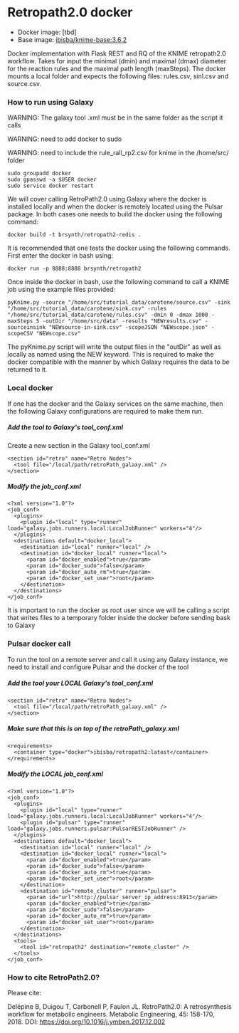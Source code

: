 # Retropath2.0 docker 

* Docker image: [tbd]
* Base image: [ibisba/knime-base:3.6.2](https://hub.docker.com/r/ibisba/knime-base)

Docker implementation with Flask REST and RQ of the KNIME retropath2.0 workflow. Takes for input the minimal (dmin) and maximal (dmax) diameter for the reaction rules and the maximal path length (maxSteps). The docker mounts a local folder and expects the following files: rules.csv, sinl.csv and source.csv. 

### How to run using Galaxy

WARNING: The galaxy tool .xml must be in the same folder as the script it calls

WARNING: need to add docker to sudo

WARNING: need to include the rule_rall_rp2.csv for knime in the /home/src/ folder

```
sudo groupadd docker
sudo gpasswd -a $USER docker
sudo service docker restart
```

We will cover calling RetroPath2.0 using Galaxy where the docker is installed locally and when the docker is remotely located using the Pulsar package. In both cases one needs to build the docker using the following command:

```
docker build -t brsynth/retropath2-redis .
```

It is recommended that one tests the docker using the following commands. First enter the docker in bash using:

```
docker run -p 8888:8888 brsynth/retropath2
```

Once inside the docker in bash, use the following command to call a KNIME job using the example files provided:

```
pyKnime.py -source "/home/src/tutorial_data/carotene/source.csv" -sink "/home/src/tutorial_data/carotene/sink.csv" -rules "/home/src/tutorial_data/carotene/rules.csv" -dmin 0 -dmax 1000 -maxSteps 5 -outDir "/home/src/data" -results "NEWresults.csv" -sourceinsink "NEWsource-in-sink.csv" -scopeJSON "NEWscope.json" -scopeCSV "NEWscope.csv"
```

The pyKnime.py script will write the output files in the "outDir" as well as locally as named using the NEW keyword. This is required to make the docker compatible with the manner by which Galaxy requires the data to be returned to it.

### Local docker

If one has the docker and the Galaxy services on the same machine, then the following Galaxy configurations are required to make them run. 

##### Add the tool to Galaxy's tool_conf.xml

Create a new section in the Galaxy tool_conf.xml

```
<section id="retro" name="Retro Nodes">
  <tool file="/local/path/retroPath_galaxy.xml" />
</section>
```

##### Modify the job_conf.xml

```
<?xml version="1.0"?>
<job_conf>
  <plugins>
    <plugin id="local" type="runner" load="galaxy.jobs.runners.local:LocalJobRunner" workers="4"/>
  </plugins>
  <destinations default="docker_local">
    <destination id="local" runner="local" />
    <destination id="docker_local" runner="local">
      <param id="docker_enabled">true</param>
      <param id="docker_sudo">false</param>
      <param id="docker_auto_rm">true</param>
      <param id="docker_set_user">root</param>
    </destination>
  </destinations>
</job_conf>
```

It is important to run the docker as root user since we will be calling a script that writes files to a temporary folder inside the docker before sending bask to Galaxy

### Pulsar docker call

To run the tool on a remote server and call it using any Galaxy instance, we need to install and configure Pulsar and the docker of the tool

##### Add the tool your LOCAL Galaxy's tool_conf.xml

```
<section id="retro" name="Retro Nodes">
  <tool file="/local/path/retroPath_galaxy.xml" />
</section>
```

##### Make sure that this is on top of the retroPath_galaxy.xml

```
<requirements>
  <container type="docker">ibisba/retropath2:latest</container>
</requirements>
```

##### Modify the LOCAL job_conf.xml

```
<?xml version="1.0"?>
<job_conf>
  <plugins>
    <plugin id="local" type="runner" load="galaxy.jobs.runners.local:LocalJobRunner" workers="4"/>
    <plugin id="pulsar" type="runner" load="galaxy.jobs.runners.pulsar:PulsarRESTJobRunner" />
  </plugins>
  <destinations default="docker_local">
    <destination id="local" runner="local" />
    <destination id="docker_local" runner="local">
      <param id="docker_enabled">true</param>
      <param id="docker_sudo">false</param>
      <param id="docker_auto_rm">true</param>
      <param id="docker_set_user">root</param>
    </destination>
    <destination id="remote_cluster" runner="pulsar">
      <param id="url">http://pulsar_server_ip_address:8913</param>
      <param id="docker_enabled">true</param>
      <param id="docker_sudo">false</param>
      <param id="docker_auto_rm">true</param>
      <param id="docker_set_user">root</param>
    </destination>
  </destinations>
  <tools>
    <tool id="retropath2" destination="remote_cluster" />
  </tools>
</job_conf>
```

### How to cite RetroPath2.0?
Please cite:

Delépine B, Duigou T, Carbonell P, Faulon JL. RetroPath2.0: A retrosynthesis workflow for metabolic engineers. Metabolic Engineering, 45: 158-170, 2018. DOI: https://doi.org/10.1016/j.ymben.2017.12.002
